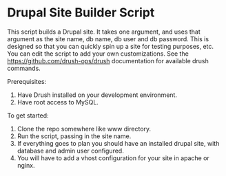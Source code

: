 # Drupal Site Builder Script

This script builds a Drupal site. It takes one argument, and uses that argument as the site name, db name, db user and db password. This is designed so that you can quickly spin up a site for testing purposes, etc. You can edit the script to add your own customizations. See the <https://github.com/drush-ops/drush> documentation for available drush commands.

Prerequisites:

1. Have Drush installed on your development environment.
2. Have root access to MySQL.


To get started:

1. Clone the repo somewhere like www directory.
2. Run the script, passing in the site name.
3. If everything goes to plan you should have an installed drupal site, with database and admin user configured.
4. You will have to add a vhost configuration for your site in apache or nginx.

